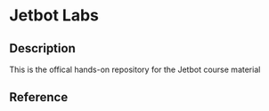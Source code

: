 # Jetbot Labs

## Description

This is the offical hands-on repository for the Jetbot course material

## Reference

